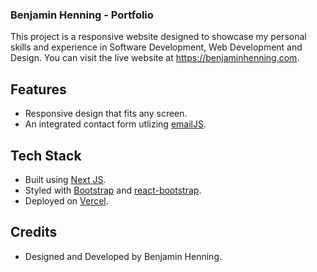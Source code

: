 ### Benjamin Henning - Portfolio
This project is a responsive website designed to showcase my personal skills and experience in Software Development, Web Development and Design. You can visit the live website at https://benjaminhenning.com.

## Features
- Responsive design that fits any screen.
- An integrated contact form utlizing [emailJS](https://www.emailjs.com/).

## Tech Stack
- Built using [Next JS](https://nextjs.org).
- Styled with [Bootstrap](https://getbootstrap.com/) and [react-bootstrap](https://react-bootstrap.github.io/).
- Deployed on [Vercel](https://vercel.com/).

## Credits
- Designed and Developed by Benjamin Henning.
